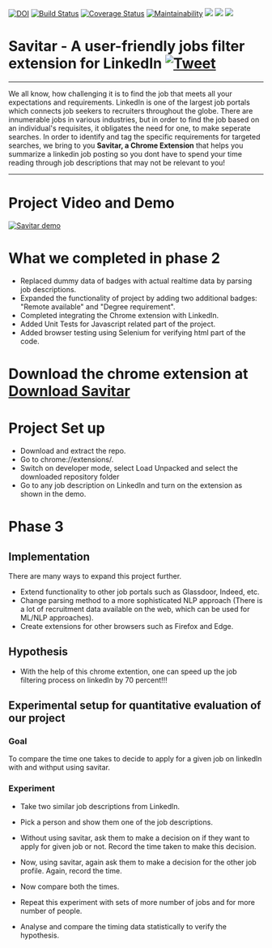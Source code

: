 [![DOI](https://zenodo.org/badge/299409059.svg)](https://zenodo.org/badge/latestdoi/299409059)
[![Build Status](https://travis-ci.com/Parth27/savitar.svg?branch=master)](https://travis-ci.com/Parth27/savitar)
[![Coverage Status](https://coveralls.io/repos/github/Parth27/savitar/badge.svg?branch=master)](https://coveralls.io/github/Parth27/savitar?branch=master)
[![Maintainability](https://api.codeclimate.com/v1/badges/e8b36018aedb7e1e7fb9/maintainability)](https://codeclimate.com/github/Parth27/savitar/maintainability)
<img src = "https://img.shields.io/github/license/Parth27/savitar">
<img src = "https://img.shields.io/github/issues/Parth27/savitar">
<img src = "https://img.shields.io/github/last-commit/Parth27/savitar">



# Savitar - A user-friendly jobs filter extension for LinkedIn [![Tweet](https://img.shields.io/twitter/url/http/shields.io.svg?style=social)](https://twitter.com/intent/tweet?text=Do%20you%20plan%20to%20improve%20your%20job%20searches%20on%20LinkedIn%3F%20Look%20no%20further.%20Savitar%20is%20the%20right%20extension%20for%20the%20job.%20Use%20it!%20Tweet%20it!%20Enjoy%20it!%20&hashtags=LinkedIn%20feature%20recommendations%20%20&url=https%3A%2F%2Fgithub.com%2Fpushkardravid%2Fsavitar%2F%20)


---

We all know, how challenging it is to find the job that meets all your expectations and requirements. LinkedIn is one of the largest job portals which connects job seekers to recruiters throughout the globe. There are innumerable jobs in various industries, but in order to find the job based on an individual's requisites, it obligates the need for one, to make seperate searches. In order to identify and tag the specific requirements for targeted searches, we bring to you **Savitar, a Chrome Extension** that helps you summarize a linkedin job posting so you dont have to spend your time reading through job descriptions that may not be relevant to you!

---


# Project Video and Demo

[![Savitar demo](https://img.youtube.com/vi/sKJj4aNkDVI/0.jpg)](https://www.youtube.com/watch?v=sKJj4aNkDVI)


# What we completed in phase 2
* Replaced dummy data of badges with actual realtime data by parsing job descriptions.
* Expanded the functionality of project by adding two additional badges: "Remote available" and "Degree requirement".
* Completed integrating the Chrome extension with LinkedIn.
* Added Unit Tests for Javascript related part of the project.
* Added browser testing using Selenium for verifying html part of the code.

# Download the chrome extension at <a id="raw-url" href="https://raw.githubusercontent.com/Parth27/savitar/master/Downloads/savitar.crx">Download Savitar</a>


# Project Set up
* Download and extract the repo.
* Go to chrome://extensions/.
* Switch on developer mode, select Load Unpacked and select the downloaded repository folder
* Go to any job description on LinkedIn and turn on the extension as shown in the demo.

# Phase 3

## Implementation
There are many ways to expand this project further.
* Extend functionality to other job portals such as Glassdoor, Indeed, etc.
* Change parsing method to a more sophisticated NLP approach (There is a lot of recruitment data available on the web, which can be used for ML/NLP approaches).
* Create extensions for other browsers such as Firefox and Edge.

## Hypothesis
* With the help of this chrome extention, one can speed up the job filtering process on linkedln by 70 percent!!!

## Experimental setup for quantitative evaluation of our project
### Goal
To compare the time one takes to decide to apply for a given job on linkedln with and withput using savitar.

### Experiment
* Take two similar job descriptions from Linkedln.
* Pick a person and show them one of the job descriptions.
* Without using savitar, ask them to make a decision on if they want to apply for given job or not. Record the time taken to make this decision.
* Now, using savitar, again ask them to make a decision for the other job profile. Again, record the time.
* Now compare both the times.

* Repeat this experiment with sets of more number of jobs and for more number of people.
* Analyse and compare the timing data statistically to verify the hypothesis.



